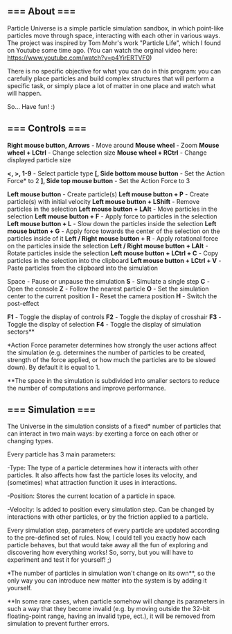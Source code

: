 ## === About ===

Particle Universe is a simple particle simulation sandbox, in which point-like particles move through space, interacting with each other in various ways.
The project was inspired by Tom Mohr's work "Particle Life", which I found on Youtube some time ago. (You can watch the orginal video here: https://www.youtube.com/watch?v=p4YirERTVF0)

There is no specific objective for what you can do in this program:
you can carefully place particles and build complex structures that will perform a specific task,
or simply place a lot of matter in one place and watch what will happen.

So... Have fun! :)


## === Controls ===

**Right mouse button, Arrows**    - Move around
**Mouse wheel**                   - Zoom
**Mouse wheel + LCtrl**		        - Change selection size
**Mouse wheel + RCtrl**	          - Change displayed particle size

**<, >, 1-9**			                - Select particle type
**\[, Side bottom mouse button**	- Set the Action Force* to 2
**\], Side top mouse button**	    - Set the Action Force to 3

**Left mouse button**		- Create particle(s)
**Left mouse button + P**		- Create particle(s) with initial velocity
**Left mouse button + LShift**	- Remove particles in the selection
**Left mouse button + LAlt**	- Move particles in the selection
**Left mouse button + F**		- Apply force to particles in the selection
**Left mouse button + L**		- Slow down the particles inside the selection
**Left mouse button + G**		- Apply force towards the center of the selection on the particles inside of it
**Left / Right mouse button + R**	- Apply rotational force on the particles inside the selection
**Left / Right mouse button + LAlt** - Rotate particles inside the selection
**Left mouse button + LCtrl + C**	- Copy particles in the selection into the clipboard
**Left mouse button + LCtrl + V**	- Paste particles from the clipboard into the simulation

Space	- Pause or unpause the simulation
**S**	- Simulate a single step
**C**	- Open the console
**Z**	- Follow the nearest particle
**O**	- Set the simulation center to the current position
**I**	- Reset the camera position
**H**	- Switch the post-effect

**F1**	- Toggle the display of controls
**F2**	- Toggle the display of crosshair
**F3**	- Toggle the display of selection
**F4**	- Toggle the display of simulation sectors**


\*Action Force parameter determines how strongly the user actions affect the simulation
(e.g. determines the number of particles to be created,
strength of the force applied, 
or how much the particles are to be slowed down).
By default it is equal to 1.

\*\*The space in the simulation is subdivided into smaller sectors to reduce the number of computations and improve performance.


## === Simulation ===

The Universe in the simulation consists of a fixed\* number of particles that can interact in two main ways:
by exerting a force on each other or changing types.

Every particle has 3 main parameters:

-Type:
	The type of a particle determines how it interacts with other particles.
	It also affects how fast the particle loses its velocity, and (sometimes) what attraction function it uses in interactions.

-Position:
	Stores the current location of a particle in space.

-Velocity:
	Is added to position every simulation step.
	Can be changed by interactions with other particles, or by the friction applied to a particle.


Every simulation step, parameters of every particle are updated according to the pre-defined set of rules.
Now, I could tell you exactly how each particle behaves, but that would take away all the fun of exploring and discovering how everything works!
So, sorry, but you will have to experiment and test it for yourself! ;)


\*The number of particles in simulation won't change on its own\*\*, so the only way you can introduce new matter into the system is by adding it yourself.

\*\*In some rare cases, when particle somehow will change its parameters in such a way that they become invalid
(e.g. by moving outside the 32-bit floating-point range, having an invalid type, ect.), it will be removed from simulation to prevent further errors.


